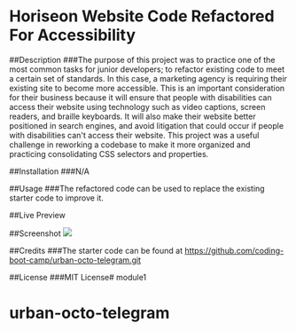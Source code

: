 # Horiseon Website Code Refactored For Accessibility

##Description
###The purpose of this project was to practice one of the most common tasks for junior developers; to refactor existing code to meet a certain set of standards. In this case, a marketing agency is requiring their existing site to become more accessible.
This is an important consideration for their business because it will ensure that people with disabilities can access their website using technology such as video captions, screen readers, and braille keyboards. It will also make their website better positioned in search engines, and avoid litigation that could occur if people with disabilities can't access their website. This project was a useful challenge in reworking a codebase to make it more organized and practicing consolidating CSS selectors and properties.

##Installation
###N/A

##Usage
###The refactored code can be used to replace the existing starter code to improve it.

##Live Preview

##Screenshot
<img src="./assets/images/screenshot.png" />

##Credits
###The starter code can be found at https://github.com/coding-boot-camp/urban-octo-telegram.git

##License
###MIT License# module1
# urban-octo-telegram
